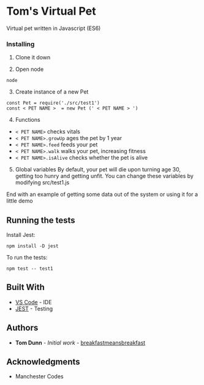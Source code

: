 # Tom's Virtual Pet 

Virtual pet written in Javascript (ES6)


### Installing

1. Clone it down

2. Open node

```
node
```
3. Create instance of a new Pet

```
const Pet = require('./src/test1')
const < PET NAME >  = new Pet (' < PET NAME > ')

```
4. Functions
* ``` < PET NAME> ``` checks vitals
* ``` < PET NAME>.growUp ``` ages the pet by 1 year
* ``` < PET NAME>.feed ``` feeds your pet
* ``` < PET NAME>.walk ``` walks your pet, increasing fitness
* ``` < PET NAME>.isAlive ``` checks whether the pet is alive

5. Global variables
By default, your pet will die upon turning age 30, getting too hunry and getting unfit. You can change these variables by modifying src/test1.js

End with an example of getting some data out of the system or using it for a little demo

## Running the tests

Install Jest:
```
npm install -D jest
```

To run the tests: 
```
npm test -- test1
```

## Built With

* [VS Code](https://code.visualstudio.com) - IDE
* [JEST](http://jestjs.io) - Testing

## Authors

* **Tom Dunn** - *Initial work* - [breakfastmeansbreakfast](https://github.com/breakfastmeansbreakfast)


## Acknowledgments

* Manchester Codes

